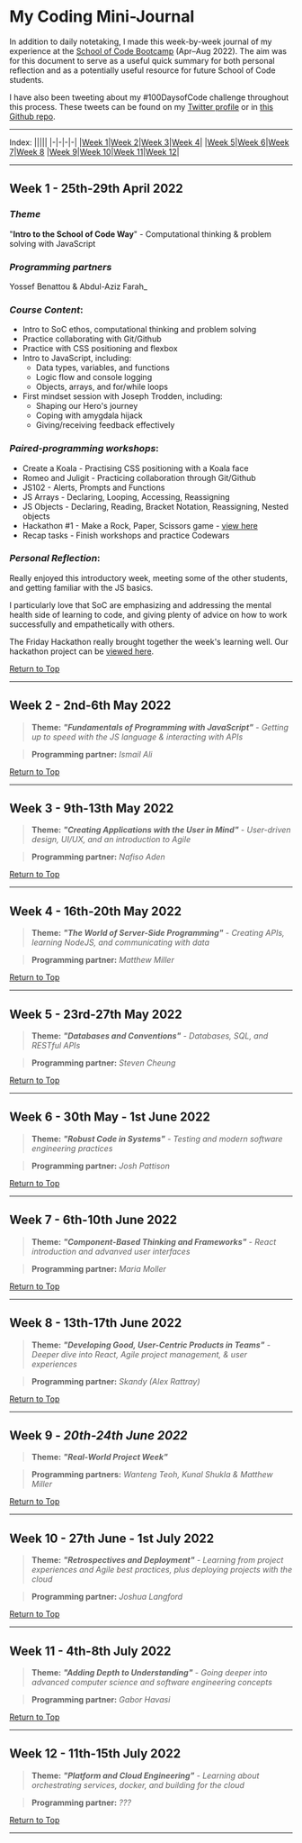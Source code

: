 # **My Coding Mini-Journal**

In addition to daily notetaking, I made this week-by-week journal of my experience at the [School of Code Bootcamp](https://www.schoolofcode.co.uk/) (Apr–Aug 2022). The aim was for this document to serve as a useful quick summary for both personal reflection and as a potentially useful resource for future School of Code students.

I have also been tweeting about my #100DaysofCode challenge throughout this process. These tweets can be found on my [Twitter profile](https://twitter.com/simonisworking) or in [this Github repo](https://github.com/simonpartridge86/100daysofcode).

---
Index:
|||||
|-|-|-|-|
|[Week 1](#week-1---25th-29th-april-2022)|[Week 2](#week-2---2nd-6th-may-2022)|[Week 3](#week-3---9th-13th-may-2022)|[Week 4](#week-4---16th-20th-may-2022)|
|[Week 5](#week-5---23rd-27th-may-2022)|[Week 6](#week-6---30th-may---1st-june-2022)|[Week 7](#week-7---6th-10th-june-2022)|[Week 8](#week-8---13th-17th-june-2022)
|[Week 9](#week-9---20th-24th-june-2022)|[Week 10](#week-10---27th-june---1st-july-2022)|[Week 11](#week-11---4th-8th-july-2022)|[Week 12](#week-12---11th-15th-july-2022)|

---
## **Week 1** - 25th-29th April 2022
### _Theme_
"**Intro to the School of Code Way**" - Computational thinking & problem solving with JavaScript

### _Programming partners_
Yossef Benattou & Abdul-Aziz Farah_

### _Course Content_:
* Intro to SoC ethos, computational thinking and problem solving
* Practice collaborating with Git/Github
* Practice with CSS positioning and flexbox
* Intro to JavaScript, including:
    * Data types, variables, and functions
    * Logic flow and console logging
    * Objects, arrays, and for/while loops
* First mindset session with Joseph Trodden, including:
    * Shaping our Hero's journey
    * Coping with amygdala hijack
    * Giving/receiving feedback effectively

### _Paired-programming workshops_:
* Create a Koala - Practising CSS positioning with a Koala face
* Romeo and Juligit - Practicing collaboration through Git/Github
* JS102 - Alerts, Prompts and Functions
* JS Arrays - Declaring, Looping, Accessing, Reassigning
* JS Objects - Declaring, Reading, Bracket Notation, Reassigning, Nested objects
* Hackathon #1 - Make a Rock, Paper, Scissors game - [view here](https://github.com/simonpartridge86/rock-paper-scissors-game)
* Recap tasks - Finish workshops and practice Codewars

### _Personal Reflection_:
Really enjoyed this introductory week, meeting some of the other students, and getting familiar with the JS basics.

I particularly love that SoC are emphasizing and addressing the mental health side of learning to code, and giving plenty of advice on how to work successfully and empathetically with others. 

The Friday Hackathon really brought together the week's learning well. Our hackathon project can be [viewed here](https://github.com/simonpartridge86/rock-paper-scissors-game).

[Return to Top](#my-coding-mini-journal)

---
## **Week 2** - 2nd-6th May 2022
>**Theme:** **_"Fundamentals of Programming with JavaScript"_** - _Getting up to speed with the JS language & interacting with APIs_

>**Programming partner:** _Ismail Ali_

[Return to Top](#my-coding-mini-journal)

---
## **Week 3** - 9th-13th May 2022
>**Theme:** **_"Creating Applications with the User in Mind"_** - _User-driven design, UI/UX, and an introduction to Agile_

>**Programming partner:** _Nafiso Aden_

[Return to Top](#my-coding-mini-journal)

---
## **Week 4** - 16th-20th May 2022
>**Theme:** **_"The World of Server-Side Programming"_** - _Creating APIs, learning NodeJS, and communicating with data_

>**Programming partner:** _Matthew Miller_

[Return to Top](#my-coding-mini-journal)

---
## **Week 5** - 23rd-27th May 2022
>**Theme:** **_"Databases and Conventions"_** - _Databases, SQL, and RESTful APIs_

>**Programming partner:** _Steven Cheung_

[Return to Top](#my-coding-mini-journal)

---
## **Week 6** - 30th May - 1st June 2022
>**Theme:** **_"Robust Code in Systems"_** - _Testing and modern software engineering practices_

>**Programming partner:** _Josh Pattison_

[Return to Top](#my-coding-mini-journal)

---
## **Week 7** - 6th-10th June 2022
>**Theme:** **_"Component-Based Thinking and Frameworks"_** - _React introduction and advanved user interfaces_

>**Programming partner:** _Maria Moller_

[Return to Top](#my-coding-mini-journal)

---
## **Week 8** - 13th-17th June 2022
>**Theme:** **_"Developing Good, User-Centric Products in Teams"_** - _Deeper dive into React, Agile project management, & user experiences_

>**Programming partner:** _Skandy (Alex Rattray)_

[Return to Top](#my-coding-mini-journal)

---
## **Week 9** - _20th-24th June 2022_
>**Theme:** **_"Real-World Project Week"_**

>**Programming partners:** _Wanteng Teoh, Kunal Shukla & Matthew Miller_

[Return to Top](#my-coding-mini-journal)

---
## **Week 10** - 27th June - 1st July 2022
>**Theme:** **_"Retrospectives and Deployment"_** - _Learning from project experiences and Agile best practices, plus deploying projects with the cloud_

>**Programming partner:** _Joshua Langford_

[Return to Top](#my-coding-mini-journal)

---
## **Week 11** - 4th-8th July 2022
>**Theme:** **_"Adding Depth to Understanding"_** - _Going deeper into advanced computer science and software engineering concepts_

>**Programming partner:** _Gabor Havasi_

[Return to Top](#my-coding-mini-journal)

---
## **Week 12** - 11th-15th July 2022
>**Theme:** **_"Platform and Cloud Engineering"_** - _Learning about orchestrating services, docker, and building for the cloud_

>**Programming partner:** _???_

[Return to Top](#my-coding-mini-journal)

---